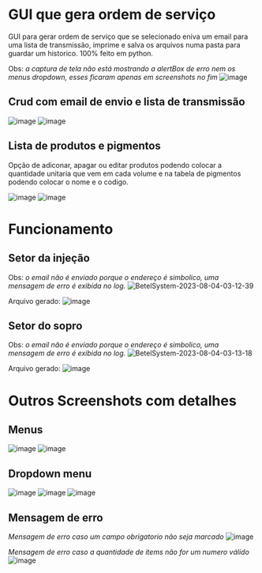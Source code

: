 # GUI que gera ordem de serviço
GUI para gerar ordem de serviço que se selecionado eniva um email para uma lista de transmissão, imprime e salva os arquivos numa pasta para guardar um historico. 100% feito em python.

Obs: *a captura de tela não está mostrando a alertBox de erro nem os menus dropdown, esses ficaram apenas em screenshots no fim*
![image](https://github.com/levirenato/betelSystem_2/assets/84652664/7d83bdab-80cb-4b90-bf6e-db94e77a4c78)

## Crud com email de envio e lista de transmissão
![image](https://github.com/levirenato/betelSystem_2/assets/84652664/e9a326ed-b061-49e8-ba62-2d88895d8d3e)
![image](https://github.com/levirenato/betelSystem_2/assets/84652664/dc48ffd1-0491-4800-bf01-784b41da57b4)

## Lista de produtos e pigmentos
Opção de adiconar, apagar ou editar produtos podendo colocar a quantidade unitaria que vem em cada volume e na tabela de pigmentos podendo colocar o nome e o codigo.

![image](https://github.com/levirenato/betelSystem_2/assets/84652664/853836c9-1636-4e62-b7cb-2237711db57b)
![image](https://github.com/levirenato/betelSystem_2/assets/84652664/c5616e9c-8e11-469e-b1c7-8ef00ca92400)

# Funcionamento
## Setor da injeção
Obs: *o email não é enviado porque o endereço é simbolico, uma mensagem de erro é exibida no log.*
![BetelSystem-2023-08-04-03-12-39](https://github.com/levirenato/betelSystem_2/assets/84652664/b41a1a51-2bee-4ad9-9417-10720ff1803d)

Arquivo gerado:
![image](https://github.com/levirenato/betelSystem_2/assets/84652664/21f27a37-8132-4219-85c5-43d0eb9fbdd7)

## Setor do sopro
Obs: *o email não é enviado porque o endereço é simbolico, uma mensagem de erro é exibida no log.*
![BetelSystem-2023-08-04-03-13-18](https://github.com/levirenato/betelSystem_2/assets/84652664/bbd69ac3-af6f-49c1-a05d-c842d0005b70)

Arquivo gerado:
![image](https://github.com/levirenato/betelSystem_2/assets/84652664/67e5c458-df71-4a1f-a4cb-344a8260d9f0)


# Outros Screenshots com detalhes
## Menus
![image](https://github.com/levirenato/betelSystem_2/assets/84652664/e531fec2-6ce1-4284-ad00-79a8720f28f5)
![image](https://github.com/levirenato/betelSystem_2/assets/84652664/8c737572-bc41-4bf7-ab07-c9ab8f6e5707)

## Dropdown menu
![image](https://github.com/levirenato/betelSystem_2/assets/84652664/2547b8bf-b94d-4b07-82a1-4df0295fb95b)
![image](https://github.com/levirenato/betelSystem_2/assets/84652664/ed36dfbf-ce24-4e3a-a0a0-d1080abc1545)
![image](https://github.com/levirenato/betelSystem_2/assets/84652664/18c82285-27e2-48e2-8581-b2c11a789734)

## Mensagem de erro
*Mensagem de erro caso um campo obrigatorio não seja marcado*
![image](https://github.com/levirenato/betelSystem_2/assets/84652664/c7912071-e063-45fb-8c6f-776f793b5f5d)

*Mensagem de erro caso a quantidade de items não for um numero válido*
![image](https://github.com/levirenato/betelSystem_2/assets/84652664/649d28e9-13af-4b17-aa04-daa8eaa681ac)
